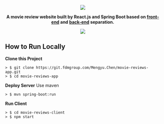 <div align="center">

![](https://git.fdmgroup.com/Mengyu.Chen/movie-reviews-app/raw/master/docs/movie-reviews-logo.jpg)

**A movie review website built by React.js and Spring Boot based on [front-end](https://github.com/InnoFang/jokul/tree/master/jokul-client) and [back-end](https://github.com/InnoFang/jokul/tree/master/jokul-server) separation.**

![](https://img.shields.io/badge/react-17.0.2-blue?style=for-the-badge)

</div>

## How to Run Locally

**Clone this Project**

```
> $ git clone https://git.fdmgroup.com/Mengyu.Chen/movie-reviews-app.git
> $ cd movie-reviews-app
```

**Deploy Server**
Use maven

```
> $ mvn spring-boot:run
```

**Run Client**
```
> $ cd movie-reviews-client
> $ npm start
```


